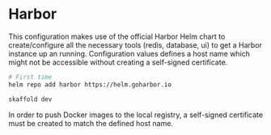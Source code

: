 # Harbor

This configuration makes use of the official Harbor Helm chart to create/configure all the necessary tools (redis, database, ui) to get a Harbor instance up an running. Configuration values defines a host name which might not be accessible without creating a self-signed certificate.

```sh
# First time
helm repo add harbor https://helm.goharbor.io
```

```sh
skaffold dev
```

In order to push Docker images to the local registry, a self-signed certificate must be created to match the defined host name.